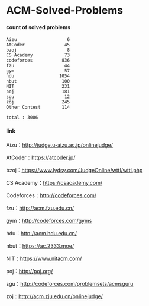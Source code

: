 ﻿# ACM-Solved-Problems

#### count of solved problems
	Aizu                   6
	AtCoder               45
	bzoj                   8
	CS Academy            73
	codeforces           836
	fzu                   44
	gym                   57
	hdu                 1054
	nbut                 100
	NIT                  231
	poj                  181
	sgu                   12
	zoj                  245
	Other Contest        114

`total : 3006`


#### link

Aizu：http://judge.u-aizu.ac.jp/onlinejudge/

AtCoder：https://atcoder.jp/

bzoj：https://www.lydsy.com/JudgeOnline/wttl/wttl.php

CS Academy：https://csacademy.com/

Codeforces：http://codeforces.com/

fzu：http://acm.fzu.edu.cn/

gym：http://codeforces.com/gyms

hdu：http://acm.hdu.edu.cn/

nbut：https://ac.2333.moe/

NIT：https://www.nitacm.com/

poj：http://poj.org/

sgu：http://codeforces.com/problemsets/acmsguru

zoj：http://acm.zju.edu.cn/onlinejudge/
